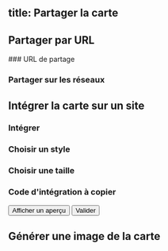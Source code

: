 title: <i class="icon icon-share"></i>Partager la carte
----

## Partager par URL

### URL de partage

### Partager sur les réseaux


## Intégrer la carte sur un site

### Intégrer

### Choisir un style

### Choisir une taille

### Code d'intégration à copier

<button type="button" class="btn btn-primary">Afficher un aperçu</button> <button type="button" class="btn btn-primary">Valider</button> 

## Générer une image de la carte